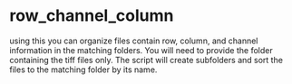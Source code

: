 # row_channel_column
using this you can organize files contain row, column, and channel information in the matching folders. 
You will need to provide the folder containing the tiff files only. The script will create subfolders and sort the files to the matching folder by its name.
